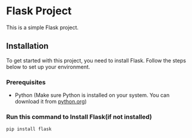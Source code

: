 # Flask Project

This is a simple Flask project.

## Installation

To get started with this project, you need to install Flask. Follow the steps below to set up your environment.

### Prerequisites

- Python (Make sure Python is installed on your system. You can download it from [python.org](https://www.python.org/downloads/))

### Run this command to Install Flask(if not installed)
```
pip install flask


   
   
